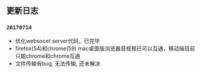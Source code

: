 ## 更新日志

### `20170714`
+ 优化websocet server代码，已完毕
+ firefox(54)和chrome(59) mac桌面版浏览器音视频已可以互通，移动端目前只能chrome和chrome互通
+ 文件传输有bug, 无法传输, 还未解决

